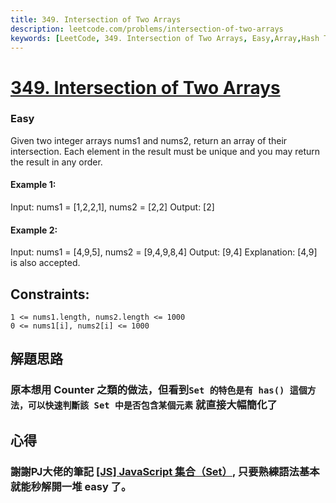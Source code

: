 ```yaml
---
title: 349. Intersection of Two Arrays
description: leetcode.com/problems/intersection-of-two-arrays
keywords: [LeetCode, 349. Intersection of Two Arrays, Easy,Array,Hash Table,Two Pointers,Binary Search,Sorting]
---
```


# [349. Intersection of Two Arrays](https://leetcode.com/problems/intersection-of-two-arrays/)
### Easy
Given two integer arrays nums1 and nums2, return an array of their 
intersection. Each element in the result must be unique and you may return the result in any order.

#### Example 1:
Input: nums1 = [1,2,2,1], nums2 = [2,2]
Output: [2]

#### Example 2:
Input: nums1 = [4,9,5], nums2 = [9,4,9,8,4]
Output: [9,4]
Explanation: [4,9] is also accepted.

## Constraints:
```
1 <= nums1.length, nums2.length <= 1000
0 <= nums1[i], nums2[i] <= 1000
```

## 解題思路
### 原本想用 Counter 之類的做法，但看到`Set 的特色是有 has() 這個方法，可以快速判斷該 Set 中是否包含某個元素` 就直接大幅簡化了

## 心得
### 謝謝PJ大佬的筆記 [[JS] JavaScript 集合（Set）](https://pjchender.dev/javascript/js-set/), 只要熟練語法基本就能秒解開一堆 easy 了。<br/> 